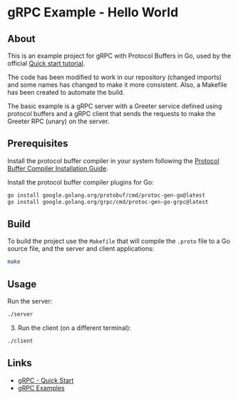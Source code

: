 # gRPC Example - Hello World

## About

This is an example project for gRPC with Protocol Buffers in Go, used by the official [Quick start tutorial](https://grpc.io/docs/languages/go/quickstart/).

The code has been modified to work in our repository (changed imports) and some names has changed to make it more consistent. Also, a Makefile has been created to automate the build.

The basic example is a gRPC server with a Greeter service defined using protocol buffers and a gRPC client that sends the requests to make the Greeter RPC (unary) on the server.

## Prerequisites

Install the protocol buffer compiler in your system following the [Protocol Buffer Compiler Installation Guide](https://grpc.io/docs/protoc-installation/).

Install the protocol buffer compiler plugins for Go:

```bash
go install google.golang.org/protobuf/cmd/protoc-gen-go@latest
go install google.golang.org/grpc/cmd/protoc-gen-go-grpc@latest
```

## Build

To build the project use the `Makefile` that will compile the `.proto` file to a Go source file, and the server and client applications:

```bash
make
```

## Usage

Run the server:

```bash
./server
```

3.  Run the client (on a different terminal):

```bash
./client
```

## Links

- [gRPC - Quick Start](https://grpc.io/docs/languages/go/quickstart)
- [gRPC Examples](https://github.com/grpc/grpc-go/tree/master/examples)

